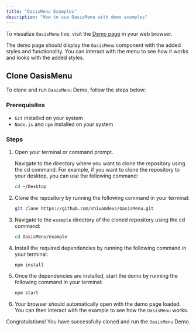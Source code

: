 ```yaml
---
title: "OasisMenu Examples"
description: "How to use OasisMenu with demo examples"
---
```


To visualize `OasisMenu` live, visit the [Demo page](https://docs.myoasis.tech/demo/oasismenu) in your web browser.

The demo page should display the `OasisMenu` component with the added styles and functionality. You can interact with the menu to see how it works and looks with the added styles.

## Clone OasisMenu

To clone and run `OasisMenu` Demo, follow the steps below:

### Prerequisites

* `Git` installed on your system
* `Node.js` and `npm` installed on your system

### Steps

1. Open your terminal or command prompt.

    Navigate to the directory where you want to clone the repository using the cd command. For example, if you want to clone the repository to your desktop, you can use the following command:

    ```bash
    cd ~/Desktop
    ```

2. Clone the repository by running the following command in your terminal:

    ```bash
    git clone https://github.com/shivamdevs/OasisMenu.git
    ```

3. Navigate to the `example` directory of the cloned repository using the cd command:

    ```bash
    cd OasisMenu/example
    ```

4. Install the required dependencies by running the following command in your terminal:

    ```bash
    npm install
    ```

5. Once the dependencies are installed, start the demo by running the following command in your terminal:

    ```bash
    npm start
    ```

6. Your browser should automatically open with the demo page loaded. You can then interact with the example to see how the `OasisMenu` works.

Congratulations! You have successfully cloned and run the `OasisMenu` Demo.

